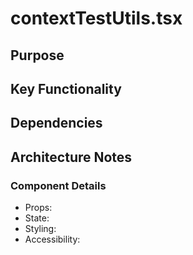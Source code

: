 # contextTestUtils.tsx

## Purpose

## Key Functionality

## Dependencies

## Architecture Notes

### Component Details
- Props: 
- State: 
- Styling: 
- Accessibility: 
